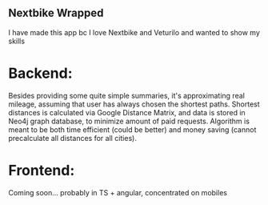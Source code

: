 ## Nextbike Wrapped
I have made this app bc I love Nextbike and Veturilo and wanted to show my skills

# Backend:
Besides providing some quite simple summaries, it's approximating real mileage, assuming that user has always chosen the shortest paths. Shortest distances is calculated via Google Distance Matrix, and data is stored in Neo4j graph database, to minimize amount of paid requests. Algorithm is meant to be both time efficient (could be better) and money saving (cannot precalculate all distances for all cities).

# Frontend:
Coming soon... probably in TS + angular, concentrated on mobiles